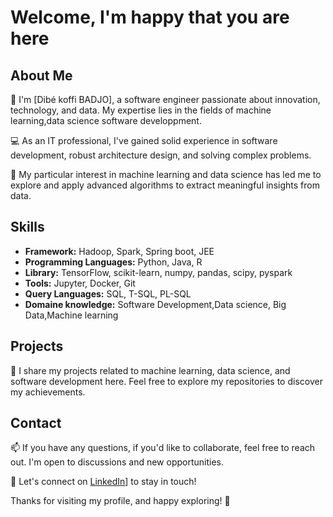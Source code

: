 # Welcome, I'm happy that you are here

## About Me

👋 I'm [Dibé koffi BADJO], a software engineer passionate about innovation, technology, and data. My expertise lies in the fields of machine learning,data science software developpment.

💻 As an IT professional, I've gained solid experience in software development, robust architecture design, and solving complex problems.

🤖 My particular interest in machine learning and data science has led me to explore and apply advanced algorithms to extract meaningful insights from data.

## Skills
- **Framework:** Hadoop, Spark, Spring boot, JEE
- **Programming Languages:** Python, Java, R
- **Library:** TensorFlow, scikit-learn, numpy, pandas, scipy, pyspark
- **Tools:** Jupyter, Docker, Git
- **Query Languages:** SQL, T-SQL, PL-SQL
- **Domaine knowledge:** Software Development,Data science, Big Data,Machine learning
  
## Projects

🚀 I share my projects related to machine learning, data science, and software development here. Feel free to explore my repositories to discover my achievements.

## Contact

📫 If you have any questions, if you'd like to collaborate, feel free to reach out. I'm open to discussions and new opportunities.

🔗 Let's connect on [LinkedIn](https://www.linkedin.com/in/badjo-dib%C3%A9-koffi-b108b7175/)] to stay in touch!

Thanks for visiting my profile, and happy exploring! 🌟
